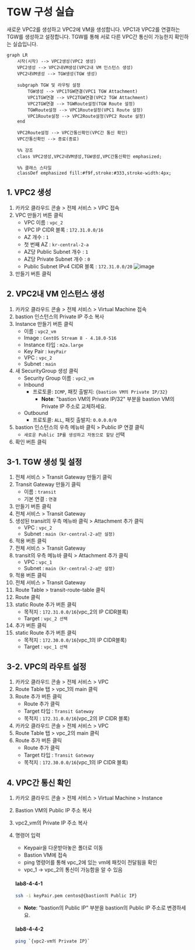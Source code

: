 # TGW 구성 실습

새로운 VPC2를 생성하고 VPC2에 VM을 생성합니다. 
VPC1과 VPC2를 연결하는 TGW를 생성하고 설정합니다. TGW를 통해 서로 다른 VPC간 통신이 가능한지 확인하는 실습입니다.

```mermaid
graph LR
    시작(시작) --> VPC2생성(VPC2 생성)
    VPC2생성 --> VPC2내VM생성(VPC2내 VM 인스턴스 생성)
    VPC2내VM생성 --> TGW생성(TGW 생성)

    subgraph TGW 및 라우팅 설정
        TGW생성 --> VPC1TGW연결(VPC1 TGW Attachment)
        VPC1TGW연결 --> VPC2TGW연결(VPC2 TGW Attachment)
        VPC2TGW연결 --> TGWRoute설정(TGW Route 설정)
        TGWRoute설정 --> VPC1Route설정(VPC1 Route 설정)
        VPC1Route설정 --> VPC2Route설정(VPC2 Route 설정)
    end

    VPC2Route설정 --> VPC간통신확인(VPC간 통신 확인)
    VPC간통신확인 --> 종료(종료)

    %% 강조
    class VPC2생성,VPC2내VM생성,TGW생성,VPC간통신확인 emphasized;
    
    %% 클래스 스타일
    classDef emphasized fill:#f9f,stroke:#333,stroke-width:4px;

```


## 1. VPC2 생성


1. 카카오 클라우드 콘솔 > 전체 서비스 > VPC 접속
2. VPC 만들기 버튼 클릭
     - VPC 이름 : `vpc_2`
     - VPC IP CIDR 블록 : `172.31.0.0/16`
     - AZ 개수 : `1`
     - 첫 번째 AZ : `kr-central-2-a`
     - AZ당 Public Subnet 개수 : `1`
     - AZ당 Private Subnet 개수 : `0`
     - Public Subnet IPv4 CIDR 블록 : `172.31.0.0/20`
     ![image](https://github.com/kakaocloud-edu/tutorial/assets/128004136/5a109ae3-5813-44a8-a336-4820e639d084)
3. 만들기 버튼 클릭
   


## 2. VPC2내 VM 인스턴스 생성


1. 카카오 클라우드 콘솔 > 전체 서비스 > Virtual Machine 접속
2. bastion 인스턴스의 Private IP 주소 복사
3. Instance 만들기 버튼 클릭
     - 이름 : `vpc2_vm`
     - Image : `CentOS Stream 8 - 4.18.0-516`
     - Instance 타입 : `m2a.large`
     - Key Pair : `keyPair`
     - VPC : `vpc_2`
     - Subnet : `main`
4. 새 SecurityGroup 생성 클릭
     - Security Group 이름 : `vpc2_vm`
     - Inbound 
          - 프로토콜: `ICMP`, 패킷 출발지: `{bastion VM의 Private IP/32}`
               - **Note**: "bastion VM의 Private IP/32" 부분을 bastion VM의 Private IP 주소로 교체하세요.
     - Outbound 
          - 프로토콜: `ALL`, 패킷 출발지: `0.0.0.0/0`
5. bastion 인스턴스의 우측 메뉴바 클릭 > Public IP 연결 클릭
     - `새로운 Public IP를 생성하고 자동으로 할당` 선택
6. 확인 버튼 클릭    

 ## 3-1. TGW 생성 및 설정


1. 전체 서비스 > Transit Gateway 만들기 클릭 
2. Transit Gateway 만들기 클릭 
     - 이름 : `transit`
     - 기본 연결 : `연결`
3. 만들기 버튼 클릭
4. 전체 서비스 > Transit Gateway
5. 생성된 transit의 우측 메뉴바 클릭 > Attachment 추가 클릭
     - VPC : `vpc_2`
     - Subnet : `main (kr-central-2-a만 설정)`
6. 적용 버튼 클릭
7. 전체 서비스 > Transit Gateway
8. transit의 우측 메뉴바 클릭 > Attachment 추가 클릭
     - VPC : `vpc_1`
     - Subnet : `main (kr-central-2-a만 설정)`
9. 적용 버튼 클릭
10. 전체 서비스 > Transit Gateway
11. Route Table > transit-route-table 클릭
12. Route 클릭
13. static Route 추가 버튼 클릭
     - 목적지 : `172.31.0.0/16`(vpc_2의 IP CIDR블록)
     - Target : `vpc_2 선택` 
14. 추가 버튼 클릭
15. static Route 추가 버튼 클릭
     - 목적지 : `172.30.0.0/16`(vpc_1의 IP CIDR블록)
     - Target : `vpc_1 선택` 
## 3-2. VPC의 라우트 설정
1. 카카오 클라우드 콘솔 > 전체 서비스 > VPC
2. Route Table 탭 > vpc_1의 main 클릭
3. Route 추가 버튼 클릭
     - Route 추가 클릭
     - Target 타입 : `Transit Gateway`
     - 목적지 : `172.31.0.0/16`(vpc_2의 IP CIDR 블록)
4. 카카오 클라우드 콘솔 > 전체 서비스 > VPC
5. Route Table 탭 > vpc_2의 main 클릭
6. Route 추가 버튼 클릭
     - Route 추가 클릭
     - Target 타입 : `Transit Gateway`
     - 목적지 : `172.30.0.0/16`(vpc_1의 IP CIDR 블록)

## 4. VPC간 통신 확인
1. 카카오 클라우드 콘솔 > 전체 서비스 > Virtual Machine > Instance
2. Bastion VM의 Public IP 주소 복사
3. vpc2_vm의  Private IP 주소 복사
4. 명령어 입력
     - Keypair을 다운받아놓은 폴더로 이동
     - Bastion VM에 접속
     - ping 명령어를 통해 vpc_2에 있는 vm에 패킷이 전달됨을 확인
     - vpc_1 -> vpc_2의 통신이 가능함을 알 수 있음
           
     #### **lab8-4-4-1**
     ```bash
     ssh -i keyPair.pem centos@{bastion의 Public IP}
     ```
     - **Note**: "bastion의 Public IP" 부분을 bastion의 Public IP 주소로 변경하세요.
        
     #### **lab8-4-4-2**
     ```bash 
     ping `{vpc2-vm의 Private IP}`
     ```
